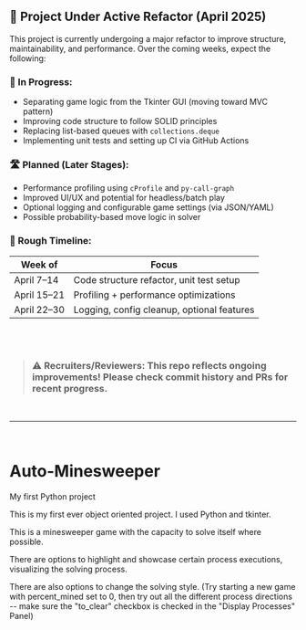 ## 🚧 Project Under Active Refactor (April 2025)

This project is currently undergoing a major refactor to improve structure, maintainability, and performance. Over the coming weeks, expect the following:

### 🔧 In Progress:
- Separating game logic from the Tkinter GUI (moving toward MVC pattern)
- Improving code structure to follow SOLID principles
- Replacing list-based queues with `collections.deque`
- Implementing unit tests and setting up CI via GitHub Actions

### 🛣️ Planned (Later Stages):
- Performance profiling using `cProfile` and `py-call-graph`
- Improved UI/UX and potential for headless/batch play
- Optional logging and configurable game settings (via JSON/YAML)
- Possible probability-based move logic in solver

### 📅 Rough Timeline:
| Week of | Focus |
|---|---|
| April 7–14 | Code structure refactor, unit test setup |
| April 15–21 | Profiling + performance optimizations |
| April 22–30 | Logging, config cleanup, optional features |

<br/><br/>
> ### ⚠️ Recruiters/Reviewers: This repo reflects ongoing improvements! Please check commit history and PRs for recent progress.
<br/>

---

<br/>

# Auto-Minesweeper
My first Python project

This is my first ever object oriented project.
I used Python and tkinter.

This is a minesweeper game with the capacity to solve itself where possible.

There are options to highlight and showcase certain process executions, visualizing the solving process.

There are also options to change the solving style.
(Try starting a new game with percent_mined set to 0, then try out all the different
  process directions -- make sure the "to_clear" checkbox is checked in the "Display Processes" Panel)
